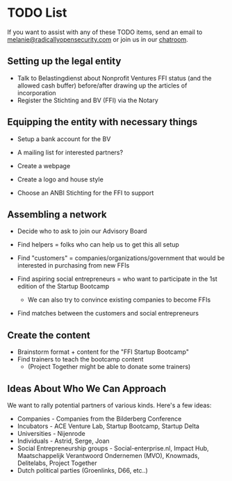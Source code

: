 # TODO List

If you want to assist with any of these TODO items, send an email to melanie@radicallyopensecurity.com or join us in our [chatroom](https://chat.nonprofit.ventures).

## Setting up the legal entity

* Talk to Belastingdienst about Nonprofit Ventures FFI status (and the allowed cash buffer) before/after drawing up the articles of incorporation
* Register the Stichting and BV (FFI) via the Notary
  
## Equipping the entity with necessary things

* Setup a bank account for the BV

* A mailing list for interested partners?

* Create a webpage 
* Create a logo and house style
* Choose an ANBI Stichting for the FFI to support

## Assembling a network

* Decide who to ask to join our Advisory Board
* Find helpers = folks who can help us to get this all setup

* Find "customers" = companies/organizations/government that would be interested in purchasing from new FFIs
* Find aspiring social entrepreneurs = who want to participate in the 1st edition of the Startup Bootcamp
  * We can also try to convince existing companies to become FFIs
* Find matches between the customers and social entrepreneurs

## Create the content

* Brainstorm format + content for the "FFI Startup Bootcamp"
* Find trainers to teach the bootcamp content
  * (Project Together might be able to donate some trainers)

## Ideas About Who We Can Approach

We want to rally potential partners of various kinds.  Here's a few ideas:

* Companies - Companies from the Bilderberg Conference
* Incubators - ACE Venture Lab, Startup Bootcamp, Startup Delta
* Universities - Nijenrode
* Individuals - Astrid, Serge, Joan
* Social Entrepreneurship groups - Social-enterprise.nl, Impact Hub, Maatschappelijk Verantwoord Ondernemen (MVO), Knowmads, Delitelabs, Project Together
* Dutch political parties (Groenlinks, D66, etc..)
